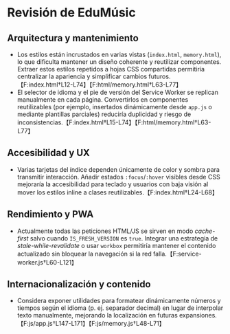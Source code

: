 
# Revisión de EduMúsic

## Arquitectura y mantenimiento
- Los estilos están incrustados en varias vistas (`index.html`, `memory.html`), lo que dificulta mantener un diseño coherente y reutilizar componentes. Extraer estos estilos repetidos a hojas CSS compartidas permitiría centralizar la apariencia y simplificar cambios futuros.【F:index.html†L12-L74】【F:html/memory.html†L63-L77】
- El selector de idioma y el pie de versión del Service Worker se replican manualmente en cada página. Convertirlos en componentes reutilizables (por ejemplo, insertados dinámicamente desde `app.js` o mediante plantillas parciales) reduciría duplicidad y riesgo de inconsistencias.【F:index.html†L15-L74】【F:html/memory.html†L63-L77】


## Accesibilidad y UX
- Varias tarjetas del índice dependen únicamente de color y sombra para transmitir interacción. Añadir estados `:focus`/`:hover` visibles desde CSS mejoraría la accesibilidad para teclado y usuarios con baja visión al mover los estilos inline a clases reutilizables.【F:index.html†L24-L68】


## Rendimiento y PWA


- Actualmente todas las peticiones HTML/JS se sirven en modo *cache-first* salvo cuando `IS_FRESH_VERSION` es `true`. Integrar una estrategia de *stale-while-revalidate* o usar `workbox` permitiría mantener el contenido actualizado sin bloquear la navegación si la red falla.【F:service-worker.js†L60-L121】


## Internacionalización y contenido

- Considera exponer utilidades para formatear dinámicamente números y tiempos según el idioma (p. ej. separador decimal) en lugar de interpolar texto manualmente, mejorando la localización en futuras expansiones.【F:js/app.js†L147-L171】【F:js/memory.js†L48-L71】
